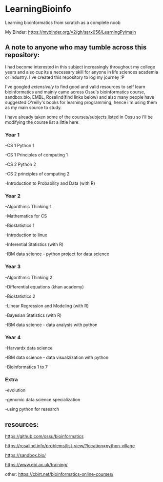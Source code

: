 # LearningBioinfo
Learning bioinformatics from scratch as a complete noob 

My Binder: 
https://mybinder.org/v2/gh/sarx056/LearningPy/main

## A note to anyone who may tumble across this repository: 

I had become interested in this subject increasingly throughout my college years and also cuz its a necessary skill for anyone in life sciences academia or industry. I've created this repository to log my journey :P 

I've googled *extensively* to find good and valid resources to self learn bioinformatics and mainly came across Ossu's bioinformatics course, sandbox.bio, EMBL,  Rosalind(find links below) and also many people have suggested O'reilly's books for learning programming, hence i'm using them as my main source to study. 


I have already taken some of the courses/subjects listed in Ossu so i'll be modifying the course list a little here:  

### Year 1 
-CS 1 Python 1 

-CS 1 Principles of computing 1 

-CS 2 Python 2 

-CS 2 principles of computing 2 

-Introduction to Probability and Data (with R)

### Year 2 
-Algorithmic Thinking 1 

-Mathematics for CS 

-Biostatistics 1 

-Introduction to linux 

-Inferential Statistics (with R)

-IBM data science - python project for data science


### Year 3
-Algorithmic Thinking 2 

-Differential equations (khan academy) 

-Biostatistics 2 

-Linear Regression and Modeling (with R)

-Bayesian Statistics (with R)

-IBM data science - data analysis with python 

### Year 4 
-Harvardx data science 

-IBM data science - data visualzization with python

-Bioinformatics 1 to 7 

### Extra 
-evolution 

-genomic data science specialization

-using python for research 


## resources: 

https://github.com/ossu/bioinformatics

https://rosalind.info/problems/list-view/?location=python-village

https://sandbox.bio/

https://www.ebi.ac.uk/training/

other: https://cbirt.net/bioinformatics-online-courses/
